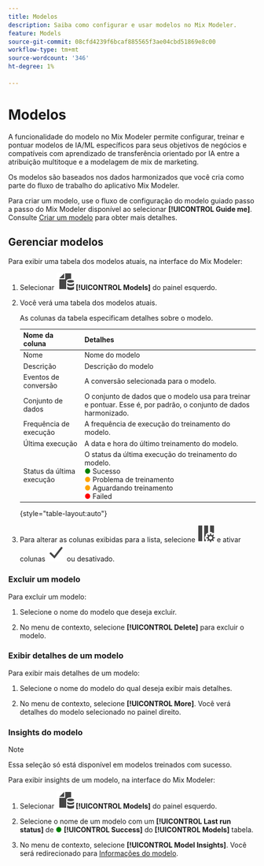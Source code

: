 ```yaml
---
title: Modelos
description: Saiba como configurar e usar modelos no Mix Modeler.
feature: Models
source-git-commit: 08cfd4239f6bcaf885565f3ae04cbd51869e8c00
workflow-type: tm+mt
source-wordcount: '346'
ht-degree: 1%

---
```



# Modelos

A funcionalidade do modelo no Mix Modeler permite configurar, treinar e pontuar modelos de IA/ML específicos para seus objetivos de negócios e compatíveis com aprendizado de transferência orientado por IA entre a atribuição multitoque e a modelagem de mix de marketing.

Os modelos são baseados nos dados harmonizados que você cria como parte do fluxo de trabalho do aplicativo Mix Modeler.

Para criar um modelo, use o fluxo de configuração do modelo guiado passo a passo do Mix Modeler disponível ao selecionar **[!UICONTROL Guide me]**. Consulte [Criar um modelo](create.md) para obter mais detalhes.

## Gerenciar modelos

Para exibir uma tabela dos modelos atuais, na interface do Mix Modeler:

1. Selecionar ![](../assets/icons/FileData.svg) **[!UICONTROL Models]** do painel esquerdo.

1. Você verá uma tabela dos modelos atuais.

   As colunas da tabela especificam detalhes sobre o modelo.

   | Nome da coluna | Detalhes |
   |---|---|
   | Nome | Nome do modelo |
   | Descrição | Descrição do modelo |
   | Eventos de conversão | A conversão selecionada para o modelo. |
   | Conjunto de dados | O conjunto de dados que o modelo usa para treinar e pontuar. Esse é, por padrão, o conjunto de dados harmonizado. |
   | Frequência de execução | A frequência de execução do treinamento do modelo. |
   | Última execução | A data e hora do último treinamento do modelo. |
   | Status da última execução | O status da última execução do treinamento do modelo. <br/><span style="color:green">●</span> Sucesso<br/><span style="color:orange">●</span> Problema de treinamento<br/> <span style="color:orange">●</span> Aguardando treinamento <br/><span style="color:red">●</span> Failed |

   {style="table-layout:auto"}

1. Para alterar as colunas exibidas para a lista, selecione ![Configurações de coluna](../assets/icons/ColumnSetting.svg) e ativar colunas ![Marcar](../assets/icons/Checkmark.svg) ou desativado.

### Excluir um modelo

Para excluir um modelo:

1. Selecione o nome do modelo que deseja excluir.

1. No menu de contexto, selecione **[!UICONTROL Delete]** para excluir o modelo.

### Exibir detalhes de um modelo

Para exibir mais detalhes de um modelo:

1. Selecione o nome do modelo do qual deseja exibir mais detalhes.

1. No menu de contexto, selecione **[!UICONTROL More]**. Você verá detalhes do modelo selecionado no painel direito.



### Insights do modelo

>[!NOTE]
>
>Essa seleção só está disponível em modelos treinados com sucesso.
>

Para exibir insights de um modelo, na interface do Mix Modeler:

1. Selecionar ![](../assets/icons/FileData.svg) **[!UICONTROL Models]** do painel esquerdo.

1. Selecione o nome de um modelo com um **[!UICONTROL Last run status]** de <span style="color:green">●</span> **[!UICONTROL Success]** do **[!UICONTROL Models]** tabela.

1. No menu de contexto, selecione **[!UICONTROL Model Insights]**. Você será redirecionado para [Informações do modelo](insights.md).


